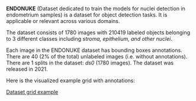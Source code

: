 **ENDONUKE** (Dataset dedicated to train the models for nuclei detection in endometrium samples) is a dataset for object detection tasks. It is applicable or relevant across various domains.

The dataset consists of 1780 images with 210419 labeled objects belonging to 3 different classes including *stroma, epithelium, and other nuclei*.

Each image in the ENDONUKE dataset has bounding boxes annotations. There are 40 (2% of the total) unlabeled images (i.e. without annotations). There are 1 splits in the dataset: *ds0* (1780 images). The dataset was released in 2021.

Here is the visualized example grid with annotations:

[Dataset grid example](https://github.com/dataset-ninja/endonuke/raw/main/visualizations/side_annotations_grid.png)
